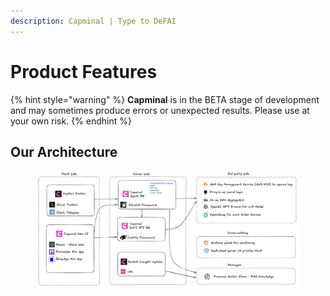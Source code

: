 ```yaml
---
description: Capminal | Type to DeFAI
---
```


# Product Features

{% hint style="warning" %}
**Capminal** is in the BETA stage of development and may sometimes produce errors or unexpected results. Please use at your own risk.
{% endhint %}

## Our Architecture

<figure><img src="../../.gitbook/assets/Screenshot 2025-10-19 at 21.50.47.png" alt=""><figcaption></figcaption></figure>

